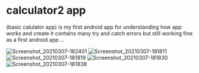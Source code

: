 # calculator2 app
(basic calulator app)
is my first android app
for understanding how app works and create
it contains many try and catch errors but still working fine as a first android app
...

![Screenshot_20210307-182401](https://user-images.githubusercontent.com/80189185/110240591-b2575800-7f72-11eb-89d0-9e2c5aac46f4.png)
![Screenshot_20210307-181811](https://user-images.githubusercontent.com/80189185/110240575-a66b9600-7f72-11eb-91e5-81df94a18531.png)
![Screenshot_20210307-181819](https://user-images.githubusercontent.com/80189185/110240580-a9668680-7f72-11eb-8b5b-c9c7187910df.png)
![Screenshot_20210307-181830](https://user-images.githubusercontent.com/80189185/110240584-abc8e080-7f72-11eb-87e6-d312a73ba6cf.png)
![Screenshot_20210307-181838](https://user-images.githubusercontent.com/80189185/110240590-aec3d100-7f72-11eb-9b53-0da3851e1901.png)

